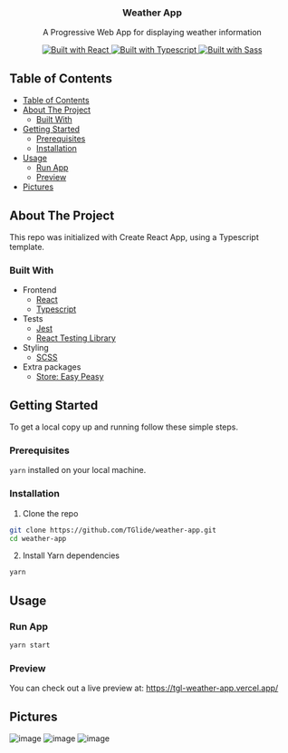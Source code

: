 <p align="center">
  <h3 align="center">Weather App</h3>
  <p align="center">
    A Progressive Web App for displaying weather information
  </p>
  <p align="center">
    <a href="https://reactjs.org/">
      <img src="https://img.shields.io/badge/frontend-react-%2361DAFB?style=for-the-badge&logo=react" alt="Built with React">
    </a>
    <a href="https://www.typescriptlang.org/">
      <img src="https://img.shields.io/badge/types-typescript-%23007ACC?style=for-the-badge&logo=typescript" alt="Built with Typescript">
    </a>
    <a href="https://sass-lang.com/">
      <img src="https://img.shields.io/badge/styling-sass-%23CC6699?style=for-the-badge&logo=sass" alt="Built with Sass">
    </a>
  </p>
</p>

<!-- TABLE OF CONTENTS -->

## Table of Contents

- [Table of Contents](#table-of-contents)
- [About The Project](#about-the-project)
  - [Built With](#built-with)
- [Getting Started](#getting-started)
  - [Prerequisites](#prerequisites)
  - [Installation](#installation)
- [Usage](#usage)
  - [Run App](#run-app)
  - [Preview](#preview)
- [Pictures](#pictures)

<!-- ABOUT THE PROJECT -->

## About The Project

This repo was initialized with Create React App, using a Typescript template.

### Built With

-   Frontend
    -   [React](https://reactjs.org/)
    -   [Typescript](https://www.typescriptlang.org/)
-   Tests
    -   [Jest](https://jestjs.io/)
    -   [React Testing Library](https://testing-library.com/)
-   Styling
    -   [SCSS](https://sass-lang.com/)
-   Extra packages
    -   [Store: Easy Peasy](https://easy-peasy.now.sh/)

## Getting Started

To get a local copy up and running follow these simple steps.

### Prerequisites

`yarn` installed on your local machine.

### Installation

1. Clone the repo

```sh
git clone https://github.com/TGlide/weather-app.git
cd weather-app
```

2. Install Yarn dependencies

```sh
yarn
```

## Usage

### Run App

```sh
yarn start
```

### Preview

You can check out a live preview at: https://tgl-weather-app.vercel.app/

## Pictures

![image](https://user-images.githubusercontent.com/26071571/100480287-99b3e800-30cf-11eb-9519-5117e3222f6a.png)
![image](https://user-images.githubusercontent.com/26071571/100480389-e26ba100-30cf-11eb-842b-b95c989165bb.png)
![image](https://user-images.githubusercontent.com/26071571/100480456-147d0300-30d0-11eb-9a4e-6bebbde313b8.png)


